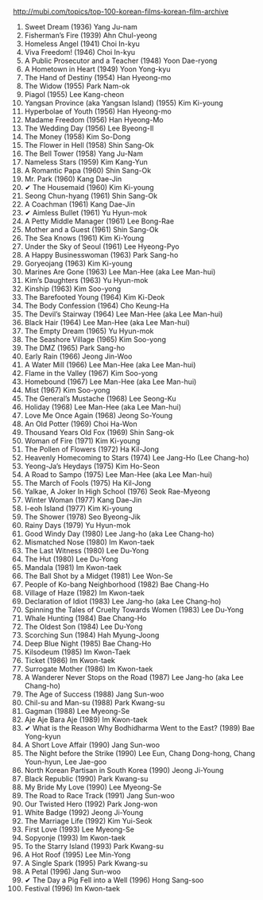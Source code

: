 http://mubi.com/topics/top-100-korean-films-korean-film-archive

1. Sweet Dream (1936) Yang Ju-nam
2. Fisherman’s Fire (1939) Ahn Chul-yeong
3. Homeless Angel (1941) Choi In-kyu
4. Viva Freedom! (1946) Choi In-kyu
5. A Public Prosecutor and a Teacher (1948) Yoon Dae-ryong
6. A Hometown in Heart (1949) Yoon Yong-kyu
7. The Hand of Destiny (1954) Han Hyeong-mo
8. The Widow (1955) Park Nam-ok
9. Piagol (1955) Lee Kang-cheon
10. Yangsan Province (aka Yangsan Island) (1955) Kim Ki-young
11. Hyperbolae of Youth (1956) Han Hyeong-mo
12. Madame Freedom (1956) Han Hyeong-Mo
13. The Wedding Day (1956) Lee Byeong-Il
14. The Money (1958) Kim So-Dong
15. The Flower in Hell (1958) Shin Sang-Ok
16. The Bell Tower (1958) Yang Ju-Nam
17. Nameless Stars (1959) Kim Kang-Yun
18. A Romantic Papa (1960) Shin Sang-Ok
19. Mr. Park (1960) Kang Dae-Jin
20. ✔ The Housemaid (1960) Kim Ki-young
21. Seong Chun-hyang (1961) Shin Sang-Ok
22. A Coachman (1961) Kang Dae-Jin
23. ✔ Aimless Bullet (1961) Yu Hyun-mok
24. A Petty Middle Manager (1961) Lee Bong-Rae
25. Mother and a Guest (1961) Shin Sang-Ok
26. The Sea Knows (1961) Kim Ki-Young
27. Under the Sky of Seoul (1961) Lee Hyeong-Pyo
28. A Happy Businesswoman (1963) Park Sang-ho
29. Goryeojang (1963) Kim Ki-young
30. Marines Are Gone (1963) Lee Man-Hee (aka Lee Man-hui)
31. Kim’s Daughters (1963) Yu Hyun-mok
32. Kinship (1963) Kim Soo-yong
33. The Barefooted Young (1964) Kim Ki-Deok
34. The Body Confession (1964) Cho Keung-Ha
35. The Devil’s Stairway (1964) Lee Man-Hee (aka Lee Man-hui)
36. Black Hair (1964) Lee Man-Hee (aka Lee Man-hui)
37. The Empty Dream (1965) Yu Hyun-mok
38. The Seashore Village (1965) Kim Soo-yong
39. The DMZ (1965) Park Sang-ho
40. Early Rain (1966) Jeong Jin-Woo
41. A Water Mill (1966) Lee Man-Hee (aka Lee Man-hui)
42. Flame in the Valley (1967) Kim Soo-yong
43. Homebound (1967) Lee Man-Hee (aka Lee Man-hui)
44. Mist (1967) Kim Soo-yong
45. The General’s Mustache (1968) Lee Seong-Ku
46. Holiday (1968) Lee Man-Hee (aka Lee Man-hui)
47. Love Me Once Again (1968) Jeong So-Young
48. An Old Potter (1969) Choi Ha-Won
49. Thousand Years Old Fox (1969) Shin Sang-ok
50. Woman of Fire (1971) Kim Ki-young
51. The Pollen of Flowers (1972) Ha Kil-Jong
52. Heavenly Homecoming to Stars (1974) Lee Jang-Ho (Lee Chang-ho)
53. Yeong-Ja’s Heydays (1975) Kim Ho-Seon
54. A Road to Sampo (1975) Lee Man-Hee (aka Lee Man-hui)
55. The March of Fools (1975) Ha Kil-Jong
56. Yalkae, A Joker In High School (1976) Seok Rae-Myeong
57. Winter Woman (1977) Kang Dae-Jin
58. I-eoh Island (1977) Kim Ki-young
59. The Shower (1978) Seo Byeong-Jik
60. Rainy Days (1979) Yu Hyun-mok
61. Good Windy Day (1980) Lee Jang-ho (aka Lee Chang-ho)
62. Mismatched Nose (1980) Im Kwon-taek
63. The Last Witness (1980) Lee Du-Yong
64. The Hut (1980) Lee Du-Yong
65. Mandala (1981) Im Kwon-taek
66. The Ball Shot by a Midget (1981) Lee Won-Se
67. People of Ko-bang Neighborhood (1982) Bae Chang-Ho
68. Village of Haze (1982) Im Kwon-taek
69. Declaration of Idiot (1983) Lee Jang-ho (aka Lee Chang-ho)
70. Spinning the Tales of Cruelty Towards Women (1983) Lee Du-Yong
71. Whale Hunting (1984) Bae Chang-Ho
72. The Oldest Son (1984) Lee Du-Yong
73. Scorching Sun (1984) Hah Myung-Joong
74. Deep Blue Night (1985) Bae Chang-Ho
75. Kilsodeum (1985) Im Kwon-Taek
76. Ticket (1986) Im Kwon-taek
77. Surrogate Mother (1986) Im Kwon-taek
78. A Wanderer Never Stops on the Road (1987) Lee Jang-ho (aka Lee Chang-ho)
79. The Age of Success (1988) Jang Sun-woo
80. Chil-su and Man-su (1988) Park Kwang-su
81. Gagman (1988) Lee Myeong-Se
82. Aje Aje Bara Aje (1989) Im Kwon-taek
83. ✔ What is the Reason Why Bodhidharma Went to the East? (1989) Bae Yong-kyun
84. A Short Love Affair (1990) Jang Sun-woo
85. The Night before the Strike (1990) Lee Eun, Chang Dong-hong, Chang Youn-hyun, Lee Jae-goo
86. North Korean Partisan in South Korea (1990) Jeong Ji-Young
87. Black Republic (1990) Park Kwang-su
88. My Bride My Love (1990) Lee Myeong-Se
89. The Road to Race Track (1991) Jang Sun-woo
90. Our Twisted Hero (1992) Park Jong-won
91. White Badge (1992) Jeong Ji-Young
92. The Marriage Life (1992) Kim Yui-Seok
93. First Love (1993) Lee Myeong-Se
94. Sopyonje (1993) Im Kwon-taek
95. To the Starry Island (1993) Park Kwang-su
96. A Hot Roof (1995) Lee Min-Yong
97. A Single Spark (1995) Park Kwang-su
98. A Petal (1996) Jang Sun-woo
99. ✔ The Day a Pig Fell into a Well (1996) Hong Sang-soo
100. Festival (1996) Im Kwon-taek